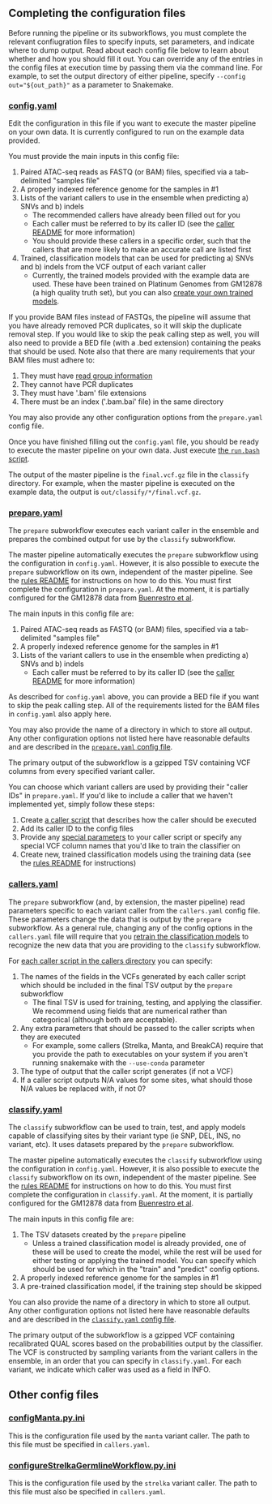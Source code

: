 ## Completing the configuration files
Before running the pipeline or its subworkflows, you must complete the relevant confiugration files to specify inputs, set parameters, and indicate where to dump output. Read about each config file below to learn about whether and how you should fill it out.
You can override any of the entries in the config files at execution time by passing them via the command line. For example, to set the output directory of either pipeline, specify `--config out="${out_path}"` as a parameter to Snakemake.

### [config.yaml](config.yaml)
Edit the configuration in this file if you want to execute the master pipeline on your own data. It is currently configured to run on the example data provided.

You must provide the main inputs in this config file:

1. Paired ATAC-seq reads as FASTQ (or BAM) files, specified via a tab-delimited "samples file"
2. A properly indexed reference genome for the samples in #1
3. Lists of the variant callers to use in the ensemble when predicting a) SNVs and b) indels
    - The recommended callers have already been filled out for you
    - Each caller must be referred to by its caller ID (see the [caller README](/callers/README.md) for more information)
    - You should provide these callers in a specific order, such that the callers that are more likely to make an accurate call are listed first
4. Trained, classification models that can be used for predicting a) SNVs and b) indels from the VCF output of each variant caller
    - Currently, the trained models provided with the example data are used. These have been trained on Platinum Genomes from GM12878 (a high quality truth set), but you can also [create your own trained models](/rules#creating-your-own-trained-model).

If you provide BAM files instead of FASTQs, the pipeline will assume that you have already removed PCR duplicates, so it will skip the duplicate removal step. If you would like to skip the peak calling step as well, you will also need to provide a BED file (with a .bed extension) containing the peaks that should be used. Note also that there are many requirements that your BAM files must adhere to:

1. They must have [read group information](https://gatk.broadinstitute.org/hc/articles/360035890671)
2. They cannot have PCR duplicates
3. They must have '.bam' file extensions
4. There must be an index ('.bam.bai' file) in the same directory

You may also provide any other configuration options from the `prepare.yaml` config file.

Once you have finished filling out the `config.yaml` file, you should be ready to execute the master pipeline on your own data. Just execute [the `run.bash` script](/run.bash).

The output of the master pipeline is the `final.vcf.gz` file in the `classify` directory. For example, when the master pipeline is executed on the example data, the output is `out/classify/*/final.vcf.gz`.

### [prepare.yaml](prepare.yaml)
The `prepare` subworkflow executes each variant caller in the ensemble and prepares the combined output for use by the `classify` subworkflow.

The master pipeline automatically executes the `prepare` subworkflow using the configuration in `config.yaml`. However, it is also possible to execute the `prepare` subworkflow on its own, independent of the master pipeline. See the [rules README](/rules/README.md) for instructions on how to do this. You must first complete the configuration in `prepare.yaml`. At the moment, it is partially configured for the GM12878 data from [Buenrestro et al](https://www.ncbi.nlm.nih.gov/geo/query/acc.cgi?acc=GSE47753).

The main inputs in this config file are:

1. Paired ATAC-seq reads as FASTQ (or BAM) files, specified via a tab-delimited "samples file"
2. A properly indexed reference genome for the samples in #1
3. Lists of the variant callers to use in the ensemble when predicting a) SNVs and b) indels
    - Each caller must be referred to by its caller ID (see the [caller README](/callers/README.md) for more information)

As described for `config.yaml` above, you can provide a BED file if you want to skip the peak calling step. All of the requirements listed for the BAM files in `config.yaml` also apply here.

You may also provide the name of a directory in which to store all output. Any other configuration options not listed here have reasonable defaults and are described in the [`prepare.yaml` config file](prepare.yaml).

The primary output of the subworkflow is a gzipped TSV containing VCF columns from every specified variant caller.

You can choose which variant callers are used by providing their "caller IDs" in `prepare.yaml`. If you'd like to include a caller that we haven't implemented yet, simply follow these steps:

1. Create [a caller script](/callers#creating-a-caller-script) that describes how the caller should be executed
2. Add its caller ID to the config files
3. Provide any [special parameters](callers.yaml) to your caller script or specify any special VCF column names that you'd like to train the classifier on
4. Create new, trained classification models using the training data (see the [rules README](/rules#creating-your-own-trained-model) for instructions)

### [callers.yaml](callers.yaml)
The `prepare` subworkflow (and, by extension, the master pipeline) read parameters specific to each variant caller from the `callers.yaml` config file. These parameters change the data that is output by the `prepare` subworkflow. As a general rule, changing any of the config options in the `callers.yaml` file will require that you [retrain the classification models](/rules#training-and-testing-varca) to recognize the new data that you are providing to the `classify` subworkflow.

For [each caller script in the callers directory](/callers) you can specify:

1. The names of the fields in the VCFs generated by each caller script which should be included in the final TSV output by the `prepare` subworkflow
    - The final TSV is used for training, testing, and applying the classifier. We recommend using fields that are numerical rather than categorical (although both are acceptable).
2. Any extra parameters that should be passed to the caller scripts when they are executed
    - For example, some callers (Strelka, Manta, and BreakCA) require that you provide the path to executables on your system if you aren't running snakemake with the `--use-conda` parameter
3. The type of output that the caller script generates (if not a VCF)
4. If a caller script outputs N/A values for some sites, what should those N/A values be replaced with, if not 0?

### [classify.yaml](classify.yaml)
The `classify` subworkflow can be used to train, test, and apply models capable of classifying sites by their variant type (ie SNP, DEL, INS, no variant, etc). It uses datasets prepared by the `prepare` subworkflow.

The master pipeline automatically executes the `classify` subworkflow using the configuration in `config.yaml`. However, it is also possible to execute the `classify` subworkflow on its own, independent of the master pipeline. See the [rules README](/rules/README.md) for instructions on how to do this. You must first complete the configuration in `classify.yaml`. At the moment, it is partially configured for the GM12878 data from [Buenrestro et al](https://www.ncbi.nlm.nih.gov/geo/query/acc.cgi?acc=GSE47753).

The main inputs in this config file are:

1. The TSV datasets created by the `prepare` pipeline
    - Unless a trained classification model is already provided, one of these will be used to create the model, while the rest will be used for either testing or applying the trained model. You can specify which should be used for which in the "train" and "predict" config options.
2. A properly indexed reference genome for the samples in #1
3. A pre-trained classification model, if the training step should be skipped

You can also provide the name of a directory in which to store all output. Any other configuration options not listed here have reasonable defaults and are described in the [`classify.yaml` config file](classify.yaml).

The primary output of the subworkflow is a gzipped VCF containing recalibrated QUAL scores based on the probabilities output by the classifier. The VCF is constructed by sampling variants from the variant callers in the ensemble, in an order that you can specify in `classify.yaml`. For each variant, we indicate which caller was used as a field in INFO.

## Other config files

### [configManta.py.ini](configManta.py.ini)
This is the configuration file used by the `manta` variant caller. The path to this file must be specified in `callers.yaml`.

### [configureStrelkaGermlineWorkflow.py.ini](configureStrelkaGermlineWorkflow.py.ini)
This is the configuration file used by the `strelka` variant caller. The path to this file must also be specified in `callers.yaml`.
